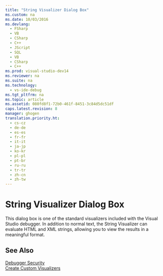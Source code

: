 ```yaml
---
title: "String Visualizer Dialog Box"
ms.custom: na
ms.date: 10/03/2016
ms.devlang: 
  - FSharp
  - VB
  - CSharp
  - C++
  - JScript
  - SQL
  - VB
  - CSharp
  - C++
ms.prod: visual-studio-dev14
ms.reviewer: na
ms.suite: na
ms.technology: 
  - vs-ide-debug
ms.tgt_pltfrm: na
ms.topic: article
ms.assetid: 080fd8f1-72b0-461f-8451-3c84d5dc51df
caps.latest.revision: 8
manager: ghogen
translation.priority.ht: 
  - cs-cz
  - de-de
  - es-es
  - fr-fr
  - it-it
  - ja-jp
  - ko-kr
  - pl-pl
  - pt-br
  - ru-ru
  - tr-tr
  - zh-cn
  - zh-tw
---
```

# String Visualizer Dialog Box
This dialog box is one of the standard visualizers included with the Visual Studio debugger. In addition to normal text, the String Visualizer can evaluate HTML and XML strings, allowing you to view the results in a meaningful format.  
  
## See Also  
 [Debugger Security](../VS_debugger/Debugger-Security.md)   
 [Create Custom Visualizers](../VS_debugger/Create-Custom-Visualizers-of-Data.md)
